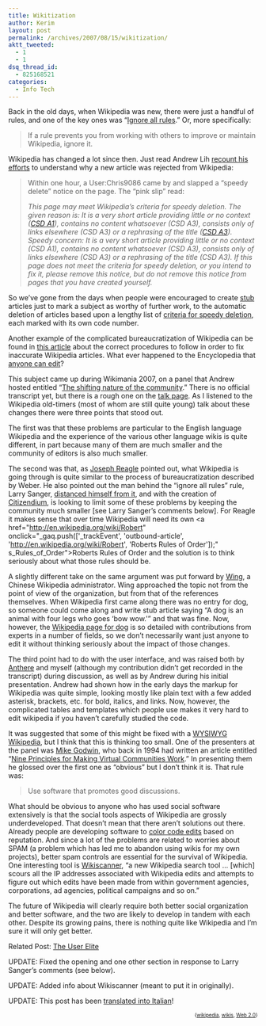 ```yaml
---
title: Wikitization
author: Kerim
layout: post
permalink: /archives/2007/08/15/wikitization/
aktt_tweeted:
  - 1
  - 1
dsq_thread_id:
  - 825168521
categories:
  - Info Tech
---
```

Back in the old days, when Wikipedia was new, there were just a handful of rules, and one of the key ones was &#8220;<a href="http://en.wikipedia.org/wiki/Wikipedia:Ignore_all_rules" onclick="_gaq.push(['_trackEvent', 'outbound-article', 'http://en.wikipedia.org/wiki/Wikipedia:Ignore_all_rules', 'Ignore all rules']);" >Ignore all rules</a>.&#8221; Or, more specifically:

> If a rule prevents you from working with others to improve or maintain Wikipedia, ignore it.

Wikipedia has changed a lot since then. Just read Andrew Lih <a href="http://www.andrewlih.com/blog/2007/07/10/unwanted-new-articles-in-wikipedia/" onclick="_gaq.push(['_trackEvent', 'outbound-article', 'http://www.andrewlih.com/blog/2007/07/10/unwanted-new-articles-in-wikipedia/', 'recount his efforts']);" >recount his efforts</a> to understand why a new article was rejected from Wikipedia:

> Within one hour, a User:Chris9086 came by and slapped a “speedy delete” notice on the page. The “pink slip” read:
> 
> *This page may meet Wikipedia’s criteria for speedy deletion. The given reason is: It is a very short article providing little or no context (<a href="http://en.wikipedia.org/wiki/WP:CSD#A1" onclick="_gaq.push(['_trackEvent', 'outbound-article', 'http://en.wikipedia.org/wiki/WP:CSD#A1', 'CSD A1']);" >CSD A1</a>), contains no content whatsoever (CSD A3), consists only of links elsewhere (CSD A3) or a rephrasing of the title (<a href="http://en.wikipedia.org/wiki/WP:CSD#A3" onclick="_gaq.push(['_trackEvent', 'outbound-article', 'http://en.wikipedia.org/wiki/WP:CSD#A3', 'CSD A3']);" >CSD A3</a>). Speedy concern: It is a very short article providing little or no context (CSD A1), contains no content whatsoever (CSD A3), consists only of links elsewhere (CSD A3) or a rephrasing of the title (CSD A3). If this page does not meet the criteria for speedy deletion, or you intend to fix it, please remove this notice, but do not remove this notice from pages that you have created yourself.*

So we&#8217;ve gone from the days when people were encouraged to create <a href="http://en.wikipedia.org/wiki/Wikipedia:Stub" onclick="_gaq.push(['_trackEvent', 'outbound-article', 'http://en.wikipedia.org/wiki/Wikipedia:Stub', 'stub']);" >stub</a> articles just to mark a subject as worthy of further work, to the automatic deletion of articles based upon a lengthy list of <a href="http://en.wikipedia.org/wiki/WP:CSD" onclick="_gaq.push(['_trackEvent', 'outbound-article', 'http://en.wikipedia.org/wiki/WP:CSD', 'criteria for speedy deletion']);" >criteria for speedy deletion</a>, each marked with its own code number.

<!-- technorati tags start -->

<!--more-->

Another example of the complicated bureaucratization of Wikipedia can be found in <a href="http://searchengineland.com/070807-085103.php" onclick="_gaq.push(['_trackEvent', 'outbound-article', 'http://searchengineland.com/070807-085103.php', 'this article']);" >this article</a> about the correct procedures to follow in order to fix inaccurate Wikipedia articles. What ever happened to the Encyclopedia that <a href="http://en.wikipedia.org/wiki/Wikipedia:Introduction" onclick="_gaq.push(['_trackEvent', 'outbound-article', 'http://en.wikipedia.org/wiki/Wikipedia:Introduction', 'anyone can edit']);" >anyone can edit</a>?

This subject came up during Wikimania 2007, on a panel that Andrew hosted entitled &#8220;<a href="http://wikimania2007.wikimedia.org/wiki/Proceedings:AL1" onclick="_gaq.push(['_trackEvent', 'outbound-article', 'http://wikimania2007.wikimedia.org/wiki/Proceedings:AL1', 'The shifting nature of the community']);" >The shifting nature of the community</a>.&#8221; There is no official transcript yet, but there is a rough one on the <a href="http://wikimania2007.wikimedia.org/wiki/Proceedings_talk:AL1" onclick="_gaq.push(['_trackEvent', 'outbound-article', 'http://wikimania2007.wikimedia.org/wiki/Proceedings_talk:AL1', 'talk page']);" >talk page</a>. As I listened to the Wikipedia old-timers (most of whom are still quite young) talk about these changes there were three points that stood out.

The first was that these problems are particular to the English language Wikipedia and the experience of the various other language wikis is quite different, in part because many of them are much smaller and the community of editors is also much smaller.

The second was that, as <a href="http://reagle.org/joseph/blog/" onclick="_gaq.push(['_trackEvent', 'outbound-article', 'http://reagle.org/joseph/blog/', 'Joseph Reagle']);" >Joseph Reagle</a> pointed out, what Wikipedia is going through is quite similar to the process of bureaucratization described by Weber. He also pointed out the man behind the &#8220;ignore all rules&#8221; rule, Larry Sanger, <a href="http://www.computerworld.com/action/article.do?command=viewArticleBasic&taxonomyName=Internet_Applications&articleId=287771&taxonomyId=168&intsrc=kc_li_story" onclick="_gaq.push(['_trackEvent', 'outbound-article', 'http://www.computerworld.com/action/article.do?command=viewArticleBasic&taxonomyName=Internet_Applications&articleId=287771&taxonomyId=168&intsrc=kc_li_story', 'distanced himself from it']);" >distanced himself from it</a>, and with the creation of <a href="http://en.citizendium.org/wiki/Main_Page" onclick="_gaq.push(['_trackEvent', 'outbound-article', 'http://en.citizendium.org/wiki/Main_Page', 'Citizendium']);" >Citizendium</a>, is looking to limit some of these problems by keeping the community much smaller [see Larry Sanger&#8217;s comments below]. For Reagle it makes sense that over time Wikipedia will need its own <a href="http://en.wikipedia.org/wiki/Robert" onclick="\_gaq.push(['\_trackEvent', 'outbound-article', 'http://en.wikipedia.org/wiki/Robert', 'Roberts Rules of Order']);" s\_Rules\_of_Order">Roberts Rules of Order</a> and the solution is to think seriously about what those rules should be.

A slightly different take on the same argument was put forward by <a href="http://zh.wikipedia.org/wiki/User:Wing" onclick="_gaq.push(['_trackEvent', 'outbound-article', 'http://zh.wikipedia.org/wiki/User:Wing', 'Wing']);" >Wing</a>, a Chinese Wikipedia administrator. Wing approached the topic not from the point of view of the organization, but from that of the references themselves. When Wikipedia first came along there was no entry for dog, so someone could come along and write stub article saying &#8220;A dog is an animal with four legs who goes &#8216;bow wow.'&#8221; and that was fine. Now, however, the <a href="http://en.wikipedia.org/wiki/Dog" onclick="_gaq.push(['_trackEvent', 'outbound-article', 'http://en.wikipedia.org/wiki/Dog', 'Wikipedia page for dog']);" >Wikipedia page for dog</a> is so detailed with contributions from experts in a number of fields, so we don&#8217;t necessarily want just anyone to edit it without thinking seriously about the impact of those changes.

The third point had to do with the user interface, and was raised both by <a href="http://fr.wikipedia.org/wiki/Utilisateur:Anthere" onclick="_gaq.push(['_trackEvent', 'outbound-article', 'http://fr.wikipedia.org/wiki/Utilisateur:Anthere', 'Anthere']);" >Anthere</a> and myself (although my contribution didn&#8217;t get recorded in the transcript) during discussion, as well as by Andrew during his initial presentation. Andrew had shown how in the early days the markup for Wikipedia was quite simple, looking mostly like plain text with a few added asterisk, brackets, etc. for bold, italics, and links. Now, however, the complicated tables and templates which people use makes it very hard to edit wikipedia if you haven&#8217;t carefully studied the code.

It was suggested that some of this might be fixed with a <a href="http://www.wikiwyg.net/" onclick="_gaq.push(['_trackEvent', 'outbound-article', 'http://www.wikiwyg.net/', 'WYSIWYG Wikipedia']);" >WYSIWYG Wikipedia</a>, but I think that this is thinking too small. One of the presenters at the panel was <a href="http://en.wikipedia.org/wiki/Mike_Godwin" onclick="_gaq.push(['_trackEvent', 'outbound-article', 'http://en.wikipedia.org/wiki/Mike_Godwin', 'Mike Godwin']);" >Mike Godwin</a>, who back in 1994 had written an article entitled &#8220;<a href="http://www.wired.com/wired/archive/2.06/vc.principles_pr.html" onclick="_gaq.push(['_trackEvent', 'outbound-article', 'http://www.wired.com/wired/archive/2.06/vc.principles_pr.html', 'Nine Principles for Making Virtual Communities Work']);" >Nine Principles for Making Virtual Communities Work</a>.&#8221; In presenting them he glossed over the first one as &#8220;obvious&#8221; but I don&#8217;t think it is. That rule was:

> Use software that promotes good discussions.

What should be obvious to anyone who has used social software extensively is that the social tools aspects of Wikipedia are grossly underdeveloped. That doesn&#8217;t mean that there aren&#8217;t solutions out there. Already people are developing software to <a href="http://lifehacker.com/software/wikipedia/evaluate-facts-with-color+coded-pages-285983.php" onclick="_gaq.push(['_trackEvent', 'outbound-article', 'http://lifehacker.com/software/wikipedia/evaluate-facts-with-color+coded-pages-285983.php', 'color code edits']);" >color code edits</a> based on reputation. And since a lot of the problems are related to worries about SPAM (a problem which has led me to abandon using wikis for my own projects), better spam controls are essential for the survival of Wikipedia. One interesting tool is <a href="http://www.boingboing.net/2007/08/14/disney_employee_whit.html" onclick="_gaq.push(['_trackEvent', 'outbound-article', 'http://www.boingboing.net/2007/08/14/disney_employee_whit.html', 'Wikiscanner']);" >Wikiscanner</a>, &#8220;a new Wikipedia search tool &#8230; [which] scours all the IP addresses associated with Wikipedia edits and attempts to figure out which edits have been made from within government agencies, corporations, ad agencies, political campaigns and so on.&#8221;

The future of Wikipedia will clearly require both better social organization and better software, and the two are likely to develop in tandem with each other. Despite its growing pains, there is nothing quite like Wikipedia and I&#8217;m sure it will only get better.

Related Post: <a href="http://test.oxus.net/archives/2006/07/25/the-user-elite/" onclick="_gaq.push(['_trackEvent', 'outbound-article', 'http://test.oxus.net/archives/2006/07/25/the-user-elite/', 'The User Elite']);" >The User Elite</a>

UPDATE: Fixed the opening and one other section in response to Larry Sanger&#8217;s comments (see below).

UPDATE: Added info about Wikiscanner (meant to put it in originally).

UPDATE: This post has been <a href="http://www.internazionale.it/interblog/index.php?itemid=2188" onclick="_gaq.push(['_trackEvent', 'outbound-article', 'http://www.internazionale.it/interblog/index.php?itemid=2188', 'translated into Italian']);" >translated into Italian</a>!

<p style="text-align: right">
  <span style="font-size: x-small">{<a href="http://www.technorati.com/tag/wikipedia" onclick="_gaq.push(['_trackEvent', 'outbound-article', 'http://www.technorati.com/tag/wikipedia', 'wikipedia']);"  rel="tag">wikipedia</a>, <a href="http://www.technorati.com/tag/wikis" onclick="_gaq.push(['_trackEvent', 'outbound-article', 'http://www.technorati.com/tag/wikis', 'wikis']);"  rel="tag">wikis</a>, <a href="http://www.technorati.com/tag/Web%202.0" onclick="_gaq.push(['_trackEvent', 'outbound-article', 'http://www.technorati.com/tag/Web%202.0', 'Web 2.0']);"  rel="tag">Web 2.0</a>}</span>


<!-- technorati tags end -->

